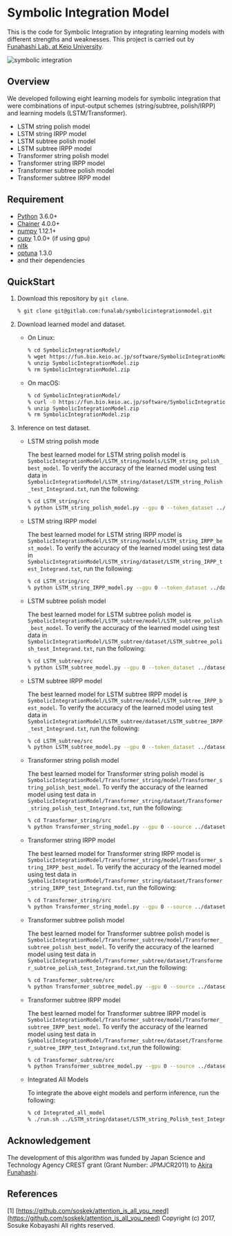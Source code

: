 # Symbolic Integration Model 

This is the code for Symbolic Integration by integrating learning models with different strengths and weaknesses.
This project is carried out by [Funahashi Lab. at Keio University](https://fun.bio.keio.ac.jp/).

![symbolic integration](https://gitlab.com/funalab/symbolicintegrationmodel/-/raw/images/image1.png)

## Overview

We developed following eight learning models for symbolic integration that were combinations of input-output schemes (string/subtree, polish/IRPP) and learning models (LSTM/Transformer).

- LSTM string polish model
- LSTM string IRPP model
- LSTM subtree polish model
- LSTM subtree IRPP model
- Transformer string polish model
- Transformer string IRPP model
- Transformer subtree polish model
- Transformer subtree IRPP model


## Requirement

- [Python](https://www.python.org/) 3.6.0+
- [Chainer](https://github.com/chainer/chainer/) 4.0.0+
- [numpy](https://github.com/numpy/numpy) 1.12.1+
- [cupy](https://github.com/cupy/cupy) 1.0.0+ (if using gpu)
- [nltk](https://www.nltk.org/)
- [optuna](https://github.com/optuna/optuna/releases/tag/v1.3.0) 1.3.0
- and their dependencies


## QuickStart

1. Download this repository by `git clone`.

   ```sh
   % git clone git@gitlab.com:funalab/symbolicintegrationmodel.git
   ```

2. Download learned model and dataset.

   - On Linux:
     ```sh
     % cd SymbolicIntegrationModel/
     % wget https://fun.bio.keio.ac.jp/software/SymbolicIntegrationModel/SymbolicIntegrationModel.zip
     % unzip SymbolicIntegrationModel.zip
     % rm SymbolicIntegrationModel.zip
     ```
   - On macOS:
     ```sh
     % cd SymbolicIntegrationModel/
     % curl -O https://fun.bio.keio.ac.jp/software/SymbolicIntegrationModel/SymbolicIntegrationModel.zip
     % unzip SymbolicIntegrationModel.zip
     % rm SymbolicIntegrationModel.zip
     ```

3. Inference on test dataset.

   - LSTM string polish mode
     
     The best learned model for LSTM string polish model is `SymbolicIntegrationModel/LSTM_string/models/LSTM_string_polish_best_model`.
     To verify the accuracy of the learned model using test data in `SymbolicIntegrationModel/LSTM_string/dataset/LSTM_string_Polish_test_Integrand.txt`, run the following:
   
     ```sh
     % cd LSTM_string/src
     % python LSTM_string_polish_model.py --gpu 0 --token_dataset ../dataset/LSTM_string_polish_token.txt --Integrand_dataset ../dataset/LSTM_string_Polish_test_Integrand.txt --Primitive_dataset ../dataset/LSTM_string_Polish_test_Primitive.txt --study_name MLP_cupy_successiveHalvingPruner_epoch30_complete_correct_2nd_try_cross_valid --learned_model ../models/LSTM_string_polish_best_model
     ```

   - LSTM string IRPP model
   
     The best learned model for LSTM string IRPP model is `SymbolicIntegrationModel/LSTM_string/models/LSTM_string_IRPP_best_model`.
     To verify the accuracy of the learned model using test data in `SymbolicIntegrationModel/LSTM_string/dataset/LSTM_string_IRPP_test_Integrand.txt`, run the following:

     ```sh
     % cd LSTM_string/src
     % python LSTM_string_IRPP_model.py --gpu 0 --token_dataset ../dataset/LSTM_string_polish_token.txt --Integrand_dataset ../dataset/LSTM_string_IRPP_test_Integrand.txt --Primitive_dataset ../dataset/LSTM_string_IRPP_test_Primitive.txt --study_name MLP_cupy_MedianPruner_epoch30_integrand_reverse_polish_Primitive_polish_third_try_memory_edited_v102_continue_untilepoch200 --learned_model ../models/LSTM_string_IRPP_best_model
     ```

   - LSTM subtree polish model
   
     The best learned model for LSTM subtree polish model is `SymbolicIntegrationModel/LSTM_subtree/model/LSTM_subtree_polish_best_model`.
     To verify the accuracy of the learned model using test data in `SymbolicIntegrationModel/LSTM_subtree/dataset/LSTM_subtree_polish_test_Integrand.txt`, run the following:

     ```sh
     % cd LSTM_subtree/src
     % python LSTM_subtree_model.py --gpu 0 --token_dataset ../dataset/LSTM_subtree_polish_token.txt --Integrand_dataset ../dataset/LSTM_subtree_polish_test_Integrand.txt --Primitive_dataset ../dataset/LSTM_subtree_polish_test_Primitive.txt --study_name MLP_cupy_MedianPruner_epoch30_subtree_complete_correct_continue --learned_model ../model/LSTM_subtree_polish_best_model 
     ```

   - LSTM subtree IRPP model
   
     The best learned model for LSTM subtree IRPP model is `SymbolicIntegrationModel/LSTM_subtree/model/LSTM_subtree_IRPP_best_model`. 
     To verify the accuracy of the learned model using test data in `SymbolicIntegrationModel/LSTM_subtree/dataset/LSTM_subtree_IRPP_test_Integrand.txt`, run the following:

     ```sh
     % cd LSTM_subtree/src
     % python LSTM_subtree_model.py --gpu 0 --token_dataset ../dataset/LSTM_subtree_polish_token.txt --Integrand_dataset ../dataset/LSTM_subtree_IRPP_test_Integrand.txt --Primitive_dataset ../dataset/LSTM_subtree_IRPP_test_Primitive.txt --study_name MLP_cupy_MedianPruner_epoch30_subtree_Integrand_reverse_polish_Primitive_polish_continue --learned_model ../model/LSTM_subtree_IRPP_best_model
     ```

   - Transformer string polish model
   
     The best learned model for Transformer string polish model is `SymbolicIntegrationModel/Transformer_string/model/Transformer_string_polish_best_model`.
     To verify the accuracy of the learned model using test data in `SymbolicIntegrationModel/Transformer_string/dataset/Transformer_string_polish_test_Integrand.txt`, run the following:

     ```sh
     % cd Transformer_string/src
     % python Transformer_string_model.py --gpu 0 --source ../dataset/Transformer_string_polish_test_Integrand.txt --target ../dataset/Transformer_string_polish_test_Primitive.txt --source_vocab_list ../dataset/Transformer_string_polish_Integrand_vocab.pickle --target_vocab_list ../dataset/Transformer_string_polish_Primitive_vocab.pickle --learned_model ../model/Transformer_string_polish_best_model 
     ```

   - Transformer string IRPP model
   
     The best learned model for Transformer string IRPP model is `SymbolicIntegrationModel/Transformer_string/model/Transformer_string_IRPP_best_model`.
     To verify the accuracy of the learned model using test data in `SymbolicIntegrationModel/Transformer_string/dataset/Transformer_string_IRPP_test_Integrand.txt`, run the following:
 
     ```sh
     % cd Transformer_string/src
     % python Transformer_string_model.py --gpu 0 --source ../dataset/Transformer_string_IRPP_test_Integrand.txt --target ../dataset/Transformer_string_IRPP_test_Primitive.txt --source_vocab_list ../dataset/Transformer_string_IRPP_source_vocab.pickle --target_vocab_list ../dataset/Transformer_string_IRPP_target_vocab.pickle --learned_model ../model/Transformer_string_IRPP_best_model
     ```

   - Transformer subtree polish model
   
     The best learned model for Transformer subtree polish model is `SymbolicIntegrationModel/Transformer_subtree/model/Transformer_subtree_polish_best_model`.
     To verify the accuracy of the learned model using test data in `SymbolicIntegrationModel/Transformer_subtree/dataset/Transformer_subtree_polish_test_Integrand.txt`,run the following:

     ```sh
     % cd Transformer_subtree/src
     % python Transformer_subtree_model.py --gpu 0 --source ../dataset/Transformer_subtree_polish_test_Integrand.txt --target ../dataset/Transformer_subtree_polish_test_Primitive.txt --source_vocab_list ../dataset/Transformer_subtree_polish_Integrand_vocab.pickle --target_vocab_list ../dataset/Transformer_subtree_polish_Primitive_vocab.pickle --learned_model ../model/Transformer_subtree_polish_best_model
     ```

   - Transformer subtree IRPP model
   
     The best learned model for Transformer subtree IRPP model is `SymbolicIntegrationModel/Transformer_subtree/model/Transformer_subtree_IRPP_best_model`.
     To verify the accuracy of the learned model using test data in  `SymbolicIntegrationModel/Transformer_subtree/dataset/Transformer_subtree_IRPP_test_Integrand.txt`,run the following:

     ```sh
     % cd Transformer_subtree/src
     % python Transformer_subtree_model.py --gpu 0 --source ../dataset/Transformer_subtree_IRPP_test_Integrand.txt  --target ../dataset/Transformer_subtree_IRPP_test_Primitive.txt --source_vocab_list ../dataset/Transformer_subtree_IRPP_Integrand_vocab.pickle --target_vocab_list ../dataset/Transformer_subtree_IRPP_Primitive_vocab.pickle --learned_model ../model/Transformer_subtree_IRPP_best_model 
     ```

   - Integrated All Models
   
     To integrate the above eight models and perform inference, run the following:

     ```sh
     % cd Integrated_all_model
     % ./run.sh ../LSTM_string/dataset/LSTM_string_Polish_test_Integrand.txt 
     ```


## Acknowledgement

The development of this algorithm was funded by Japan Science and Technology Agency CREST grant (Grant Number: JPMJCR2011) to [Akira Funahashi](https://github.com/funasoul).


## References

[1] [https://github.com/soskek/attention_is_all_you_need](https://github.com/soskek/attention_is_all_you_need) Copyright (c) 2017, Sosuke Kobayashi All rights reserved.
